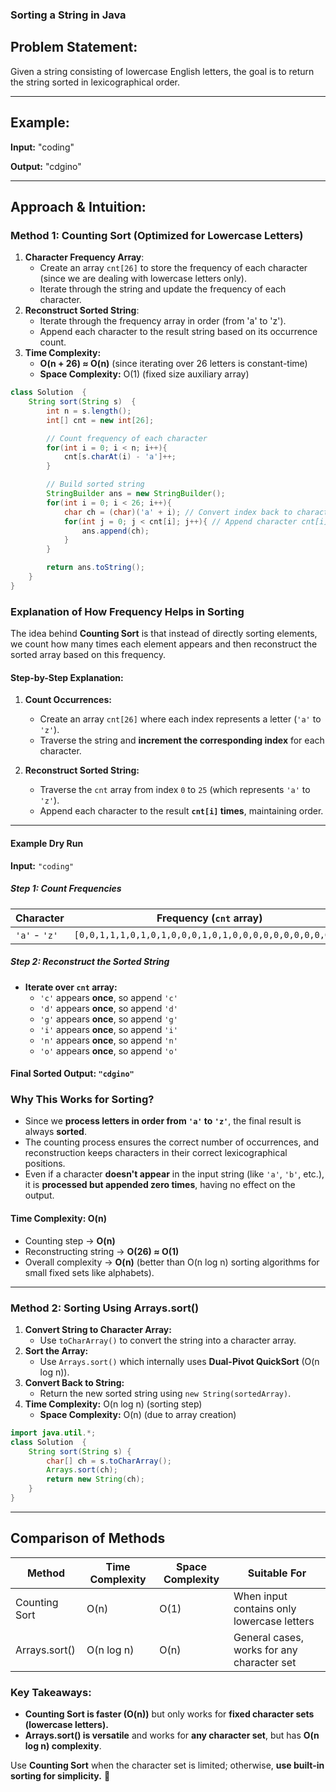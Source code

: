 ### **Sorting a String in Java**

## **Problem Statement:**
Given a string consisting of lowercase English letters, the goal is to return the string sorted in lexicographical order.

---

## **Example:**

**Input:** "coding"

**Output:** "cdgino"

---

## **Approach & Intuition:**

### **Method 1: Counting Sort (Optimized for Lowercase Letters)**

1. **Character Frequency Array**:
   - Create an array `cnt[26]` to store the frequency of each character (since we are dealing with lowercase letters only).
   - Iterate through the string and update the frequency of each character.
2. **Reconstruct Sorted String**:
   - Iterate through the frequency array in order (from 'a' to 'z').
   - Append each character to the result string based on its occurrence count.
3. **Time Complexity:**
   - **O(n + 26) ≈ O(n)** (since iterating over 26 letters is constant-time)
   - **Space Complexity:** O(1) (fixed size auxiliary array)

```java
class Solution  {
    String sort(String s)  {
        int n = s.length();
        int[] cnt = new int[26];

        // Count frequency of each character
        for(int i = 0; i < n; i++){
            cnt[s.charAt(i) - 'a']++;
        }

        // Build sorted string
        StringBuilder ans = new StringBuilder();
        for(int i = 0; i < 26; i++){
            char ch = (char)('a' + i); // Convert index back to character
            for(int j = 0; j < cnt[i]; j++){ // Append character cnt[i] times
                ans.append(ch);
            }
        }

        return ans.toString();
    }
}
```

### **Explanation of How Frequency Helps in Sorting**

The idea behind **Counting Sort** is that instead of directly sorting elements, we count how many times each element appears and then reconstruct the sorted array based on this frequency.

#### **Step-by-Step Explanation:**
1. **Count Occurrences:**
   - Create an array `cnt[26]` where each index represents a letter (`'a'` to `'z'`).
   - Traverse the string and **increment the corresponding index** for each character.

2. **Reconstruct Sorted String:**
   - Traverse the `cnt` array from index `0` to `25` (which represents `'a'` to `'z'`).
   - Append each character to the result **`cnt[i]` times**, maintaining order.

---

#### **Example Dry Run**
**Input:** `"coding"`

##### **Step 1: Count Frequencies**
| Character | Frequency (`cnt` array) |
|-----------|------------------------|
| `'a'` - `'z'` | `[0,0,1,1,1,0,1,0,1,0,0,0,1,0,1,0,0,0,0,0,0,0,0,0,0,0]` |

##### **Step 2: Reconstruct the Sorted String**
- **Iterate over `cnt` array:**
  - `'c'` appears **once**, so append `'c'`
  - `'d'` appears **once**, so append `'d'`
  - `'g'` appears **once**, so append `'g'`
  - `'i'` appears **once**, so append `'i'`
  - `'n'` appears **once**, so append `'n'`
  - `'o'` appears **once**, so append `'o'`

#### **Final Sorted Output:** `"cdgino"`

### **Why This Works for Sorting?**
- Since we **process letters in order from `'a'` to `'z'`**, the final result is always **sorted**.
- The counting process ensures the correct number of occurrences, and reconstruction keeps characters in their correct lexicographical positions.
- Even if a character **doesn't appear** in the input string (like `'a'`, `'b'`, etc.), it is **processed but appended zero times**, having no effect on the output.

#### **Time Complexity:** **O(n)**
- Counting step → **O(n)**
- Reconstructing string → **O(26) ≈ O(1)**
- Overall complexity → **O(n)** (better than O(n log n) sorting algorithms for small fixed sets like alphabets).

---

### **Method 2: Sorting Using Arrays.sort()**

1. **Convert String to Character Array:**
   - Use `toCharArray()` to convert the string into a character array.
2. **Sort the Array:**
   - Use `Arrays.sort()` which internally uses **Dual-Pivot QuickSort** (O(n log n)).
3. **Convert Back to String:**
   - Return the new sorted string using `new String(sortedArray)`.
4. **Time Complexity:** O(n log n) (sorting step)
   - **Space Complexity:** O(n) (due to array creation)

```java
import java.util.*;
class Solution  {
    String sort(String s) {
        char[] ch = s.toCharArray();
        Arrays.sort(ch);
        return new String(ch);
    }
}
```

---

## **Comparison of Methods**

| Method        | Time Complexity | Space Complexity | Suitable For                               |
| ------------- | --------------- | ---------------- | ------------------------------------------ |
| Counting Sort | O(n)            | O(1)             | When input contains only lowercase letters |
| Arrays.sort() | O(n log n)      | O(n)             | General cases, works for any character set |

### **Key Takeaways:**

- **Counting Sort is faster (O(n))** but only works for **fixed character sets (lowercase letters).**
- **Arrays.sort() is versatile** and works for **any character set**, but has **O(n log n) complexity**.

Use **Counting Sort** when the character set is limited; otherwise, **use built-in sorting for simplicity.** 🚀

